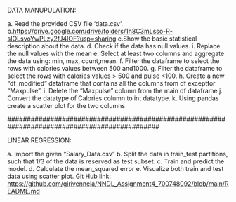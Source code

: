 DATA MANUPULATION:

a. Read the provided CSV file ‘data.csv’. b.https://drive.google.com/drive/folders/1h8C3mLsso-R-sIOLsvoYwPLzy2fJ4IOF?usp=sharing c.Show the basic statistical description about the data. d. Check if the data has null values. i. Replace the null values with the mean e. Select at least two columns and aggregate the data using: min, max, count,mean. f. Filter the dataframe to select the rows with calories values between 500 and1000. g. Filter the dataframe to select the rows with calories values > 500 and pulse <100. h. Create a new “df_modified” dataframe that contains all the columns from df exceptfor “Maxpulse”. i. Delete the “Maxpulse” column from the main df dataframe j. Convert the datatype of Calories column to int datatype. k. Using pandas create a scatter plot for the two columns

###############################################################################################

LINEAR REGRESSION:

a. Import the given “Salary_Data.csv” b. Split the data in train_test partitions, such that 1/3 of the data is reserved as test subset. c. Train and predict the model. d. Calculate the mean_squared error e. Visualize both train and test data using scatter plot.
Git Hub link:
https://github.com/girivennela/NNDL_Assignment4_700748092/blob/main/README.md


